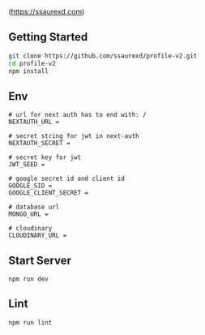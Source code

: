 (https://ssaurexd.com)

## Getting Started

```bash
git clone https://github.com/ssaurexd/profile-v2.git
cd profile-v2
npm install
```

## Env

```
# url for next auth has to end with: /
NEXTAUTH_URL = 

# secret string for jwt in next-auth
NEXTAUTH_SECRET = 

# secret key for jwt
JWT_SEED = 

# google secret id and client id
GOOGLE_SID = 
GOOGLE_CLIENT_SECRET = 

# database url
MONGO_URL = 

# cloudinary 
CLOUDINARY_URL =
```

## Start Server

```
npm run dev
```

## Lint

```
npm run lint
```